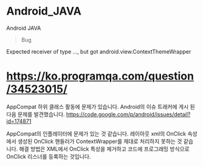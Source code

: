 # Android_JAVA
Android JAVA

> Bug

Expected receiver of type ..., but got android.view.ContextThemeWrapper

# https://ko.programqa.com/question/34523015/

AppCompat 하위 클래스 활동에 문제가 있습니다. Android의 이슈 트래커에 게시 된 다음 문제를 발견했습니다. https://code.google.com/p/android/issues/detail?id=174871

AppCompat의 인플레이터에 문제가 있는 것 같습니다. 레이아웃 xml의 OnClick 속성에서 생성된 OnClick 핸들러가 ContextWrapper를 제대로 처리하지 못하는 것 같습니다. 해결 방법은 XML에서 OnClick 특성을 제거하고 코드에 프로그래밍 방식으로 OnClick 리스너를 등록하는 것입니다. 
